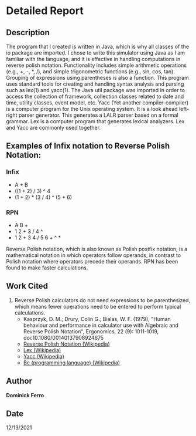 # Detailed Report

## Description
The program that I created is written in Java, which is why all classes of the io package are imported. I chose to write this simulator using Java as I am familiar with the language, and it is effective in handling computations in reverse polish notation. Functionality includes simple arithmetic operations (e.g., +, -, *, /), and simple trigonometric functions (e.g., sin, cos, tan). Grouping of expressions using parentheses is also a function. This program uses standard tools for creating and handling syntax analysis and parsing such as lex(1) and yacc(1). The Java util package was imported in order to access the collection of framework, collection classes related to date and time, utility classes, event model, etc. Yacc (Yet another compiler-compiler) is a computer program for the Unix operating system. It is a look ahead left-right parser generator. This generates a LALR parser based on a formal grammar. Lex is a computer program that generates lexical analyzers. Lex and Yacc are commonly used together.

## Examples of Infix notation to Reverse Polish Notation:
### Infix
- A + B
- ((1 + 2) / 3) ^ 4
- (1 + 2) * (3 / 4) ^ (5 + 6)

### RPN
- A B +
- 1 2 + 3 / 4 ^
- 1 2 + 3 4 / 5 6 + ^ *

Reverse Polish notation, which is also known as Polish postfix notation, is a mathematical notation in which operators follow operands, in contrast to Polish notation where operators precede their operands. RPN has been found to make faster calculations.

## Work Cited
1. Reverse Polish calculators do not need expressions to be parenthesized, which means fewer operations need to be entered to perform typical calculations.
    - Kasprzyk, D. M.; Drury, Colin G.; Bialas, W. F. (1979), "Human behaviour and performance in calculator use with Algebraic and Reverse Polish Notation", Ergonomics, 22 (9): 1011-1019, doi:10.1080/00140137908924675
    - [Reverse Polish Notation (Wikipedia)](https://en.wikipedia.org/wiki/Reverse_Polish_notation)
    - [Lex (Wikipedia)](https://en.wikipedia.org/wiki/Lex_(software))
    - [Yacc (Wikipedia)](https://en.wikipedia.org/wiki/Yacc)
    - [Bc (programming language) (Wikipedia)](https://en.wikipedia.org/wiki/Bc_(programming_language))

## Author
**Dominick Ferro**

## Date
12/13/2021
